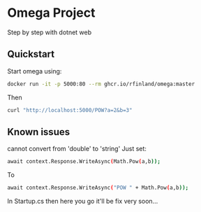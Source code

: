 # Omega Project
Step by step with dotnet web

## Quickstart
Start omega using:
```bash
docker run -it -p 5000:80 --rm ghcr.io/rfinland/omega:master
```
Then 
```bash
curl "http://localhost:5000/POW?a=2&b=3"
```
## Known issues
cannot convert from 'double' to 'string'
Just set:
```bash
await context.Response.WriteAsync(Math.Pow(a,b)); 
```
To 
```bash
await context.Response.WriteAsync("POW " + Math.Pow(a,b));
```
In Startup.cs then here you go
it'll be fix very soon...
